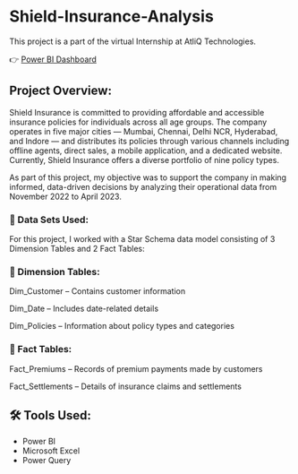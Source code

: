 # Shield-Insurance-Analysis
This project is a part of the virtual Internship at AtliQ Technologies.

👉 [Power BI Dashboard](https://app.powerbi.com/view?r=eyJrIjoiYTUzNWIxMjctNThhYy00ZTE3LTg0MWItMjRjZWVlMzJjN2IyIiwidCI6ImM2ZTU0OWIzLTVmNDUtNDAzMi1hYWU5LWQ0MjQ0ZGM1YjJjNCJ9)

## Project Overview:
Shield Insurance is committed to providing affordable and accessible insurance policies for individuals across all age groups. The company operates in five major cities — Mumbai, Chennai, Delhi NCR, Hyderabad, and Indore — and distributes its policies through various channels including offline agents, direct sales, a mobile application, and a dedicated website. Currently, Shield Insurance offers a diverse portfolio of nine policy types.

As part of this project, my objective was to support the company in making informed, data-driven decisions by analyzing their operational data from November 2022 to April 2023.

### 📁 Data Sets Used:
For this project, I worked with a Star Schema data model consisting of 3 Dimension Tables and 2 Fact Tables:

### 🔹 Dimension Tables:
Dim_Customer – Contains customer information

Dim_Date – Includes date-related details 

Dim_Policies – Information about policy types and categories

### 🔸 Fact Tables:
Fact_Premiums – Records of premium payments made by customers

Fact_Settlements – Details of insurance claims and settlements

## 🛠 Tools Used:
- Power BI
- Microsoft Excel
- Power Query
